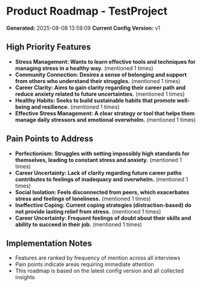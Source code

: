 # Product Roadmap - TestProject

**Generated:** 2025-08-08 13:59:09
**Current Config Version:** v1

## High Priority Features

- ****Stress Management:** Wants to learn effective tools and techniques for managing stress in a healthy way.** (mentioned 1 times)
- ****Community Connection:** Desires a sense of belonging and support from others who understand their struggles.** (mentioned 1 times)
- ****Career Clarity:** Aims to gain clarity regarding their career path and reduce anxiety related to future uncertainties.** (mentioned 1 times)
- ****Healthy Habits:** Seeks to build sustainable habits that promote well-being and resilience.** (mentioned 1 times)
- ****Effective Stress Management**: A clear strategy or tool that helps them manage daily stressors and emotional overwhelm.** (mentioned 1 times)

## Pain Points to Address

- ****Perfectionism:** Struggles with setting impossibly high standards for themselves, leading to constant stress and anxiety.** (mentioned 1 times)
- ****Career Uncertainty:** Lack of clarity regarding future career paths contributes to feelings of inadequacy and overwhelm.** (mentioned 1 times)
- ****Social Isolation:** Feels disconnected from peers, which exacerbates stress and feelings of loneliness.** (mentioned 1 times)
- ****Ineffective Coping:** Current coping strategies (distraction-based) do not provide lasting relief from stress.** (mentioned 1 times)
- ****Career Uncertainty**: Frequent feelings of doubt about their skills and ability to succeed in their job.** (mentioned 1 times)

## Implementation Notes

- Features are ranked by frequency of mention across all interviews
- Pain points indicate areas requiring immediate attention
- This roadmap is based on the latest config version and all collected insights
